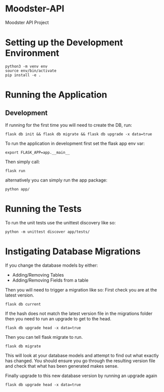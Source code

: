 # Moodster-API
Moodster API Project

# Setting up the Development Environment
```
python3 -m venv env
source env/bin/activate
pip install -e .
```


# Running the Application
## Development
If running for the first time you will need to create the DB, run:
```
flask db init && flask db migrate && flask db upgrade -x data=true
```
To run the application in development first set the flask app env var:
```
export FLASK_APP=app.__main__
```
Then simply call:
```
flask run
```
alternatively you can simply run the app package:
```
python app/
```


# Running the Tests
To run the unit tests use the unittest discovery like so:
```
python -m unittest discover app/tests/
```

# Instigating Database Migrations
If you change the database models by either:
* Adding/Removing Tables
* Adding/Removing Fields from a table

Then you will need to trigger a migration like so:
First check you are at the latest version.
```
flask db current
```
If the hash does not match the latest version file in the migrations folder then you need to run an upgrade to get to the head.
```
flask db upgrade head -x data=true
```
Then you can tell flask migrate to run.
```
flask db migrate
```
This will look at your database models and attempt to find out what exactly has changed.
You should ensure you go through the resulting version file and check that what has been generated makes sense.

Finally upgrade to this new database version by running an upgrade again
```
flask db upgrade head -x data=true
```
